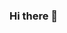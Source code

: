 ### Hi there 👋

<!--
**STIC-NIGER/STIC-NIGER** is a ✨ _special_ ✨ repository because its `README.md` (this file) appears on your GitHub profile.

STIC-NIGER est un jeune start up opérant dans le domaine des TIC comme énoncé dans son acronyme. Son objectif est d’offrir dans l’esprit de technologie de pointe, des services et produits fiables aux partenaires commerciaux. Nous sommes basés à Niamey au Niger, et nous utilisons et proposons differentes technologies du moment pour satisfaire nos clients. Nous nous interessons à tous les domaines de l'informatique et gardons un regard bienveillant sur l'évolution de la technologie. Notre équipe est dirigée par 2 Informaticiens de Niveau Ingénieur maitrisant l'anglais et le français et rodés dans la conception ou impléméntation de projets informatiques. STIC-NIGER en un an d'existence compte à son actifs plusieurs partenaires commerciaux qui ont été satisfaits des services qui leur ont été offert.
